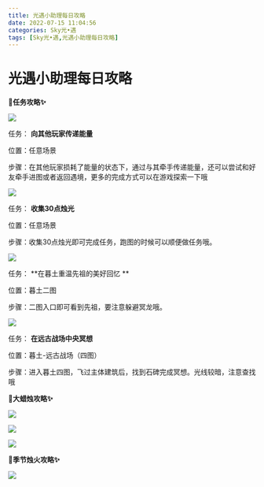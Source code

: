 ```yaml
---
title: 光遇小助理每日攻略
date: 2022-07-15 11:04:56
categories: Sky光•遇
tags: [Sky光•遇,光遇小助理每日攻略]
---
```

# 光遇小助理每日攻略
**🎉任务攻略✨**

![](https://ok.166.net/reunionpub/ds/kol/20220715/004614-2765vq43ms.png)

任务： **向其他玩家传递能量**

位置：任意场景

步骤：在其他玩家损耗了能量的状态下，通过与其牵手传递能量，还可以尝试和好友牵手进图或者返回遇境，更多的完成方式可以在游戏探索一下哦

![](https://ok.166.net/reunionpub/ds/kol/20220715/004707-dl3omyigps.png)

任务： **收集30点烛光**

位置：任意场景

步骤：收集30点烛光即可完成任务，跑图的时候可以顺便做任务哦。

  

![](https://ok.166.net/reunionpub/ds/kol/20220715/005602-dknfoutsrs.png)

任务： **在暮土重温先祖的美好回忆  **

位置：暮土二图

步骤：二图入口即可看到先祖，要注意躲避冥龙哦。

![](https://ok.166.net/reunionpub/ds/kol/20220715/004740-ufliqhnvts.png)

任务： **在远古战场中央冥想**

位置：暮土-远古战场（四图）

步骤：进入暮土四图，飞过主体建筑后，找到石碑完成冥想。光线较暗，注意查找哦

 **🎉大蜡烛攻略✨**

![](https://ok.166.net/reunionpub/ds/kol/20220715/004920-8lbj2s1i3o.png)

![](https://ok.166.net/reunionpub/ds/kol/20220715/004950-gmvjpwq9s6.png)

![](https://ok.166.net/reunionpub/ds/kol/20220715/005113-61ae8w3lzu.png)

  

 **🎉季节烛火攻略✨**

![](https://ok.166.net/reunionpub/ds/kol/20220715/005339-5zws6u140d.png)

  


